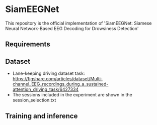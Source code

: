 # SiamEEGNet
This repository is the official implementation of 'SiamEEGNet: Siamese Neural Network-Based EEG Decoding for Drowsiness Detection'

## Requirements

## Dataset
- Lane-keeping driving dataset task: https://figshare.com/articles/dataset/Multi-channel_EEG_recordings_during_a_sustained-attention_driving_task/6427334
- The sessions included in the experiment are shown in the session_selection.txt

## Training and inference
